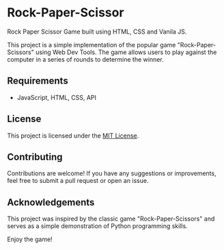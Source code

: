 # Rock-Paper-Scissor

Rock Paper Scissor Game built using HTML, CSS and Vanila JS. 

This project is a simple implementation of the popular game "Rock-Paper-Scissors" using Web Dev Tools. The game allows users to play against the computer in a series of rounds to determine the winner.

## Requirements

- JavaScript, HTML, CSS, API

## License

This project is licensed under the [MIT License](LICENSE).

## Contributing

Contributions are welcome! If you have any suggestions or improvements, feel free to submit a pull request or open an issue.

## Acknowledgements

This project was inspired by the classic game "Rock-Paper-Scissors" and serves as a simple demonstration of Python programming skills.

Enjoy the game!
